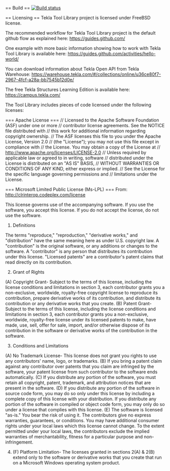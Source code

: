 == Build ==
[![Build status](https://ci.appveyor.com/api/projects/status/oov2pqvtgcviaoac?svg=true)](https://ci.appveyor.com/project/jorgecosta/teklaapplicationlibrary)

== Licensing ==
Tekla Tool Library project is licensed under FreeBSD license. 

The recommended workflow for Tekla Tool Library project is the default github flow as explained here:
https://guides.github.com/

One example with more basic information showing how to work with Tekla Tool Library is available here:
https://guides.github.com/activities/hello-world/

You can download information about Tekla Open API from Tekla Warehouse:
https://warehouse.tekla.com/#/collections/online/u36ce80f7-2967-4fcf-a28a-bb7545b12d0e/

The free Tekla Structures Learning Edition is available here:
https://campus.tekla.com/

The Tool Library includes pieces of code licensed under the following licenses:

=== Apache License ===
// Licensed to the Apache Software Foundation (ASF) under one or more 
// contributor license agreements. See the NOTICE file distributed with
// this work for additional information regarding copyright ownership. 
// The ASF licenses this file to you under the Apache License, Version 2.0
// (the "License"); you may not use this file except in compliance with 
// the License. You may obtain a copy of the License at
// http://www.apache.org/licenses/LICENSE-2.0
// Unless required by applicable law or agreed to in writing, software
// distributed under the License is distributed on an "AS IS" BASIS,
// WITHOUT WARRANTIES OR CONDITIONS OF ANY KIND, either express or implied.
// See the License for the specific language governing permissions and
// limitations under the License.

=== Microsoft Limited Public License (Ms-LPL) ===
From: http://clrinterop.codeplex.com/license

This license governs use of the accompanying software. If you use the software, you accept this license. If you do not accept the license, do not use the software.

1. Definitions

The terms "reproduce," "reproduction," "derivative works," and "distribution" have the same meaning here as under U.S. copyright law. A "contribution" is the original software, or any additions or changes to the software. A "contributor" is any person that distributes its contribution under this license. "Licensed patents" are a contributor's patent claims that read directly on its contribution.

2. Grant of Rights

(A) Copyright Grant- Subject to the terms of this license, including the license conditions and limitations in section 3, each contributor grants you a non-exclusive, worldwide, royalty-free copyright license to reproduce its contribution, prepare derivative works of its contribution, and distribute its contribution or any derivative works that you create.
(B) Patent Grant- Subject to the terms of this license, including the license conditions and limitations in section 3, each contributor grants you a non-exclusive, worldwide, royalty-free license under its licensed patents to make, have made, use, sell, offer for sale, import, and/or otherwise dispose of its contribution in the software or derivative works of the contribution in the software.

3. Conditions and Limitations

(A) No Trademark License- This license does not grant you rights to use any contributors' name, logo, or trademarks. 
(B) If you bring a patent claim against any contributor over patents that you claim are infringed by the software, your patent license from such contributor to the software ends automatically. 
(C) If you distribute any portion of the software, you must retain all copyright, patent, trademark, and attribution notices that are present in the software. 
(D) If you distribute any portion of the software in source code form, you may do so only under this license by including a complete copy of this license with your distribution. If you distribute any portion of the software in compiled or object code form, you may only do so under a license that complies with this license. 
(E) The software is licensed "as-is." You bear the risk of using it. The contributors give no express warranties, guarantees, or conditions. You may have additional consumer rights under your local laws which this license cannot change. To the extent permitted under your local laws, the contributors exclude the implied warranties of merchantability, fitness for a particular purpose and non-infringement.

4. (F) Platform Limitation- The licenses granted in sections 2(A) & 2(B) extend only to the software or derivative works that you create that run on a Microsoft Windows operating system product.
